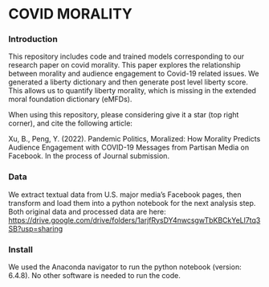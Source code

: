 # COVID MORALITY

### Introduction

This repository includes code and trained models corresponding to our research paper on covid morality. This paper explores the relationship between morality and audience engagement to Covid-19 related issues. We generated a liberty dictionary and then generate post level liberty score. This allows us to quantify liberty morality, which is missing in the extended moral foundation dictionary (eMFDs). 

When using this repository, please considering give it a star (top right corner), and cite the following article: 

Xu, B., Peng, Y. (2022). Pandemic Politics, Moralized: How Morality Predicts Audience Engagement with COVID-19 Messages from Partisan Media on Facebook. In the process of Journal submission. 

### Data
We extract textual data from U.S. major media’s Facebook pages, then transform and load them into a python notebook for the next analysis step. Both original data and processed data are here: 
https://drive.google.com/drive/folders/1arjfRysDY4nwcsgwTbKBCkYeLl7tq3SB?usp=sharing

### Install
We used the Anaconda navigator to run the python notebook (version: 6.4.8). No other software is needed to run the code.
